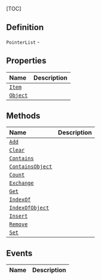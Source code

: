 [TOC]
## Definition

`PointerList` - 

## Properties
|Name|Description|
| :------------ | :------------ |
|[`Item`]("PointerList.Item.md")||
|[`Object`]("PointerList.Object.md")||

## Methods
|Name|Description|
| :------------ | :------------ |
|[`Add`]("PointerList.Add.md")||
|[`Clear`]("PointerList.Clear.md")||
|[`Contains`]("PointerList.Contains.md")||
|[`ContainsObject`]("PointerList.ContainsObject.md")||
|[`Count`]("PointerList.Count.md")||
|[`Exchange`]("PointerList.Exchange.md")||
|[`Get`]("PointerList.Get.md")||
|[`IndexOf`]("PointerList.IndexOf.md")||
|[`IndexOfObject`]("PointerList.IndexOfObject.md")||
|[`Insert`]("PointerList.Insert.md")||
|[`Remove`]("PointerList.Remove.md")||
|[`Set`]("PointerList.Set.md")||
## Events
|Name|Description|
| :------------ | :------------ |
